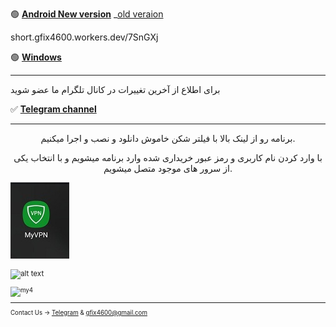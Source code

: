 

🟢 [**Android New version**](https://drive.google.com/file/d/1T0qeWxyyDMLKXxzMiD6kDSd5lOeEJE9_/view?usp=sharing) _[old veraion](https://www.mediafire.com/file/tkjuj75v8gh8s5q/MY+VPN+1.9.0.apk/file)

short.gfix4600.workers.dev/7SnGXj


🟢 [**Windows**](http://uplnk.com/f/f99ba404/my_vpn.windows.zip)

_____________________________________________________


برای اطلاع از آخرین تغییرات در کانال تلگرام ما عضو شوید

✅ [**Telegram channel**](https://t.me/+TOnGIN-7yqE8tPxm)

---

<center> 
        <p>
 برنامه رو از لینک بالا با فیلتر شکن خاموش دانلود و نصب و اجرا میکنیم.

با وارد کردن نام کاربری و رمز عبور خریداری شده وارد برنامه میشویم و با انتخاب یکی از سرور های موجود متصل میشویم.
        </p>
</center>


![alt text](myvpn/my1.jpg "Title")<small>

![alt text](https://github.com/mostafacpr/Myvpn/assets/120664716/65dbe61b-9ecc-476b-872e-da01b169e9fe "Title")<small>

![my4](https://github.com/mostafacpr/Myvpn/assets/120664716/65dbe61b-9ecc-476b-872e-da01b169e9fe)

________________________________________

Contact Us → [Telegram](http://t.me/fastfixgsm) & [gfix4600@gmail.com](mailto:gfix4600@gmail.com)   
